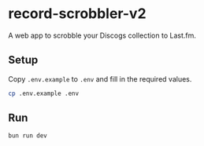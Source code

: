 # record-scrobbler-v2

A web app to scrobble your Discogs collection to Last.fm.

## Setup

Copy `.env.example` to `.env` and fill in the required values.

```bash
cp .env.example .env
```

## Run

```bash
bun run dev
```

